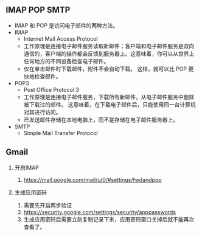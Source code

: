 

## IMAP POP SMTP
- IMAP 和 POP 是访问电子邮件的两种方法。 
- IMAP 
    - Internet Mail Access Protocol
    - 工作原理是连接电子邮件服务读取新邮件；客户端和电子邮件服务是双向通信的，客户端的操作都会反馈到服务器上。这意味着，你可以从世界上任何地方的不同设备检查电子邮件。
    - 仅在单击邮件时下载邮件，附件不会自动下载。 这样，就可以比 POP 更快地检查邮件。
- POP3
    - Post Office Protocol 3
    - 工作原理是连接电子邮件服务，下载所有新邮件，从电子邮件服务中删除被下载过的邮件。 这意味着，在下载电子邮件后，只能使用同一台计算机对其进行访问。
    - 已发送邮件存储在本地电脑上，而不是存储在电子邮件服务器上。
- SMTP
    - Simple Mail Transfer Protocol
## Gmail
1. 开启IMAP
    1. https://mail.google.com/mail/u/0/#settings/fwdandpop

2. 生成应用密码
    1. 需要先开启两步验证
    2. https://security.google.com/settings/security/apppasswords
    3. 生成应用密码后需要立刻复制记录下来，应用密码窗口关掉后就不能再次查看了。